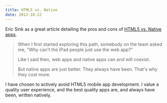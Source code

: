 ```yaml
---
title: HTML5 vs. Native
date: 2012-10-22
---
```



Eric Sink as a great article detailing the pros and cons of [HTML5 vs. Native apps](http://www.ericsink.com/entries/html5_vs_native_apps.html).

> When I first started exploring this path, somebody on the team asked me, "Why can't the iPad people just use the web app?"
> 
> Like I said then, web apps and native apps can and will coexist.
> 
> But native apps are just better. They always have been. That's why they cost more.

I have chosen to actively avoid HTML5 mobile app development. I value a quality user experience, and the best quality apps are, and always have been, written natively.


  